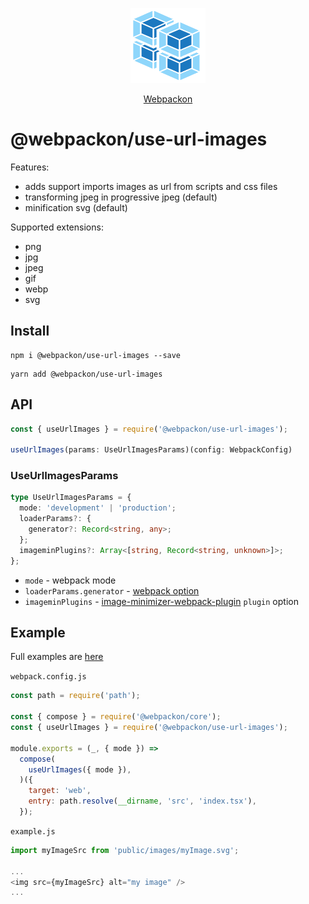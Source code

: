 <p align="center">
  <img src='https://raw.githubusercontent.com/AndTem/webpackon/master/images/logo.svg' height='120' width='120'>
</p>
<p align="center">
  <a href="https://github.com/AndTem/webpackon#readme">Webpackon</a>
</p>

# @webpackon/use-url-images

Features:
- adds support imports images as url from scripts and css files
- transforming jpeg in progressive jpeg (default)
- minification svg (default)

Supported extensions:
- png
- jpg
- jpeg
- gif
- webp
- svg

## Install
```shell
npm i @webpackon/use-url-images --save
```

```shell
yarn add @webpackon/use-url-images
```

## API

```ts
const { useUrlImages } = require('@webpackon/use-url-images');

useUrlImages(params: UseUrlImagesParams)(config: WebpackConfig)
```

### UseUrlImagesParams
```ts
type UseUrlImagesParams = {
  mode: 'development' | 'production';
  loaderParams?: {
    generator?: Record<string, any>;
  };
  imageminPlugins?: Array<[string, Record<string, unknown>]>;
};
```

- ```mode``` - webpack mode
- ```loaderParams.generator``` - [webpack option](https://webpack.js.org/guides/asset-modules/#custom-data-uri-generator)
- ```imageminPlugins``` - [image-minimizer-webpack-plugin](https://www.npmjs.com/package/image-minimizer-webpack-plugin) ```plugin``` option

## Example
Full examples are [here](https://github.com/AndTem/webpackon/tree/master/examples)

```webpack.config.js```
```js
const path = require('path');

const { compose } = require('@webpackon/core');
const { useUrlImages } = require('@webpackon/use-url-images');

module.exports = (_, { mode }) =>
  compose(
    useUrlImages({ mode }),
  )({
    target: 'web',
    entry: path.resolve(__dirname, 'src', 'index.tsx'),
  });
```

```example.js```
```js
import myImageSrc from 'public/images/myImage.svg';

...
<img src={myImageSrc} alt="my image" />
...
```
